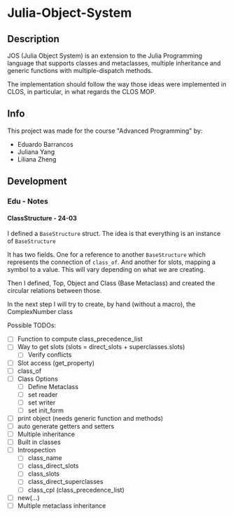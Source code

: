 # Julia-Object-System

## Description

JOS (Julia Object System) is an extension to the Julia Programming language that supports classes and metaclasses, multiple inheritance and generic functions with multiple-dispatch methods.

The implementation should follow the way those ideas were implemented in CLOS, in particular, in what regards the CLOS MOP.

## Info

This project was made for the course "Advanced Programming" by:

- Eduardo Barrancos
- Juliana Yang
- Liliana Zheng

## Development

### Edu - Notes

#### ClassStructure - 24-03

I defined a `BaseStructure` struct. The idea is that everything is an instance of `BaseStructure`

It has two fields. One for a reference to another `BaseStructure` which represents the connection of `class_of`. And another for slots, mapping a symbol to a value. This will vary depending on what we are creating.

Then I defined, Top, Object and Class (Base Metaclass) and created the circular relations between those.

In the next step I will try to create, by hand (without a macro), the ComplexNumber class

Possible TODOs:

- [ ] Function to compute class_precedence_list
- [ ] Way to get slots (slots = direct_slots + superclasses.slots)
  - [ ] Verify conflicts
- [ ] Slot access (get_property)
- [ ] class_of
- [ ] Class Options
  - [ ] Define Metaclass
  - [ ] set reader
  - [ ] set writer
  - [ ] set init_form
- [ ] print object (needs generic function and methods)
- [ ] auto generate getters and setters
- [ ] Multiple inheritance
- [ ] Built in classes
- [ ] Introspection
  - [ ] class_name
  - [ ] class_direct_slots
  - [ ] class_slots
  - [ ] class_direct_superclasses
  - [ ] class_cpl (class_precedence_list)
- [ ] new(...)
- [ ] Multiple metaclass inheritance
